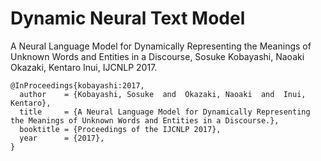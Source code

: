# Dynamic Neural Text Model

A Neural Language Model for Dynamically Representing the Meanings of Unknown Words and Entities in a Discourse, Sosuke Kobayashi, Naoaki Okazaki, Kentaro Inui, IJCNLP 2017.

```
@InProceedings{kobayashi:2017,
  author    = {Kobayashi, Sosuke  and  Okazaki, Naoaki  and  Inui, Kentaro},
  title     = {A Neural Language Model for Dynamically Representing the Meanings of Unknown Words and Entities in a Discourse.},
  booktitle = {Proceedings of the IJCNLP 2017},
  year      = {2017},
}

```
